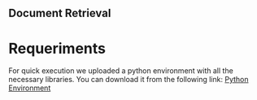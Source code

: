 ## Document Retrieval

# Requeriments

For quick execution we uploaded a python environment with all the necessary libraries. You can download it from the following link: [Python Environment](https://drive.google.com/file/d/1uXB4xMQ5apse4u55Apbs99CBJ07Zbe01/view?usp=sharing)